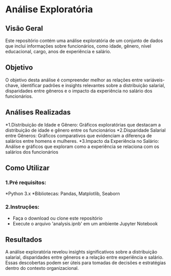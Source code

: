 # Análise Exploratória
## Visão Geral
Este repositório contém uma análise exploratória de um conjunto de dados que inclui informações sobre funcionários, como idade, gênero, nível educacional, cargo, anos de experiência e salário.
## Objetivo
O objetivo desta análise é compreender melhor as relações entre variáveis-chave, identificar padrões e insights relevantes sobre a distribuição salarial, disparidades entre gêneros e o impacto da experiência no salário dos funcionários.

## Análises Realizadas
*1.Distribuição de Idade e Gênero:
  Gráficos exploratórias que destacam a distribuição de idade e gênero entre os funcionários
*2.Disparidade Salarial entre Gêneros:
  Gráficos comparativos que evidenciam a diferença de salários entre homens e mulheres.
*3.Impacto da Experiência no Salário:
  Análise e gráficos que exploram como a experiência se relaciona com os salários dos funcionários

## Como Utilizar
### 1.Pré requisitos:
*Python 3.x
*Bibliotecas: Pandas, Matplotlib, Seaborn
### 2.Instruções:
* Faça o download ou clone este repositório
* Execute o arquivo 'analysis.ipnb' em um ambiente Jupyter Notebook

## Resultados
A análise exploratória revelou insights significativos sobre a distribuição salarial, disparidades entre gêneros e a relação entre experiência e salário. Essas descobertas podem ser úteis para tomadas de decisões e estratégias dentro do contexto organizacional.
